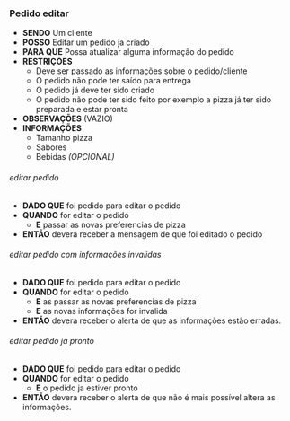 ### Pedido editar

- **SENDO** Um cliente
- **POSSO** Editar um pedido ja criado
- **PARA QUE** Possa atualizar alguma informação do pedido
- **RESTRIÇÕES**
  - Deve ser passado as informações sobre o pedido/cliente
  - O pedido não pode ter saído para entrega
  - O pedido já deve ter sido criado
  - O pedido não pode ter sido feito por exemplo a pizza já ter sido preparada e estar pronta
- **OBSERVAÇÕES** (VAZIO)
- **INFORMAÇÕES** 
  - Tamanho pizza
  - Sabores
  - Bebidas *(OPCIONAL)*

###### *editar pedido*
  - **DADO QUE** foi pedido para editar o pedido
  - **QUANDO** for editar o pedido
    - **E** passar as novas preferencias de pizza
  - **ENTÃO** devera receber a mensagem de que foi editado o pedido

###### *editar pedido com informações invalidas*
  - **DADO QUE** foi pedido para editar o pedido
  - **QUANDO** for editar o pedido
    - **E** as passar as novas preferencias de pizza
    - **E** as novas informações for invalida
  - **ENTÃO** devera receber o alerta de que as informações estão erradas.

###### *editar pedido ja pronto*
  - **DADO QUE** foi pedido para editar o pedido
  - **QUANDO** for editar o pedido
    - **E** o pedido ja estiver pronto
  - **ENTÃO** devera receber o alerta de que não é mais possível altera as informações.



